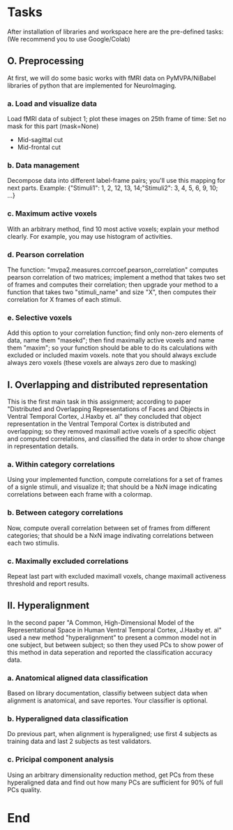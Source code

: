 # Tasks

After installation of libraries and workspace here are the pre-defined tasks: (We recommend you to use Google/Colab)

## O. Preprocessing

At first, we will do some basic works with fMRI data on PyMVPA/NiBabel libraries of python that are implemented for NeuroImaging.

### a. Load and visualize data

Load fMRI data of subject 1; plot these images on 25th frame of time:
Set no mask for this part (mask=None)

* Mid-sagittal cut
* Mid-frontal cut

### b. Data management

Decompose data into different label-frame pairs; you'll use this mapping for next parts.
Example: {"Stimuli1": 1, 2, 12, 13, 14;"Stimuli2": 3, 4, 5, 6, 9, 10; ...}

### c. Maximum active voxels

With an arbitrary method, find 10 most active voxels; explain your method clearly. For example, you may use histogram of activities.


### d. Pearson correlation

The function: "mvpa2.measures.corrcoef.pearson_correlation" computes pearson correlation of two matrices; implement a method that takes two set of frames and computes their correlation; then upgrade your method to a function that takes two "stimuli_name" and size "X", then computes their correlation for X frames of each stimuli.

### e. Selective voxels

Add this option to your correlation function; find only non-zero elements of data, name them "masekd"; then find maximally active voxels and name them "maxim"; so your function should be able to do its calculations with excluded or included maxim voxels. note that you should always exclude always zero voxels (these voxels are always zero due to masking)


## I. Overlapping and distributed representation

This is the first main task in this assignment; according to paper "Distributed and Overlapping Representations of Faces and Objects in Ventral Temporal Cortex, J.Haxby et. al"
they concluded that object representation in the Ventral Temporal Cortex is distributed and overlapping; so they removed maximall active voxels of a specific object and computed correlations, and classified the data in order to show change in representation details.

### a. Within category correlations

Using your implemented function, compute correlations for a set of frames of a signle stimuli, and visualize it; that should be a NxN image indicating correlations between each frame with a colormap.

### b. Between category correlations

Now, compute overall correlation between set of frames from different categories; that should be a NxN image indivating correlations between each two stimulis.

### c. Maximally excluded correlations

Repeat last part with excluded maximall voxels, change maximall activeness threshold and report results.

## II. Hyperalignment

In the second paper "A Common, High-Dimensional Model of the Representational Space in Human Ventral Temporal Cortex, J.Haxby et. al" used a new method "hyperalignment" to present a common model not in one subject, but between subject; so then they used PCs to show power of this method in data seperation and reported the classification accuracy data.

### a. Anatomical aligned data classification

Based on library documentation, classifiy between subject data when alignment is anatomical, and save reportes.
Your classifier is optional.

### b. Hyperaligned data classification

Do previous part, when alignment is hyperaligned; use first 4 subjects as training data and last 2 subjects as test validators.

### c. Pricipal component analysis

Using an arbitrary dimensionality reduction method, get PCs from these hyperaligned data and find out how many PCs are sufficient for 90% of full PCs quality.



# End
